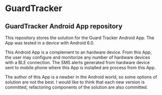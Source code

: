# GuardTracker
## GuardTracker Android App repository
This repository stores the solution for the Guard Tracker Android App. The App was tested in a device with Android 6.0.

This Android App is a complement to an hardware device. From this App, the user may configure and monitorize any number of hardware devices with a BLE connection. The SMS alerts generated from hardware device sent to mobile phone where this App is installed are process from this App.

The author of this App is a newber in the Android world, so some options of solution are not the best. I would like to think that each new version is committed, refactoring components of the solution are also committed.
